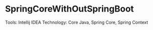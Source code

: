 # SpringCoreWithOutSpringBoot
Tools: Intellij IDEA
Technology: Core Java, Spring Core, Spring Context
